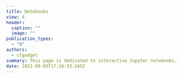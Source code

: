 ```yaml
---
title: Notebooks
view: 4
header:
  caption: ""
  image: ""
publication_types:
  - "0"
authors:
  - ctgadget
summary: This page is dedicated to interactive Jupyter notebooks.
date: 2021-09-05T17:20:33.545Z
---
```

